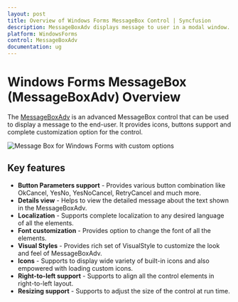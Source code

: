 ```yaml
---
layout: post
title: Overview of Windows Forms MessageBox Control | Syncfusion
description: MessageBoxAdv displays message to user in a modal window. It provides details view, themes, localization, shadow effects and etc.
platform: WindowsForms
control: MessageBoxAdv
documentation: ug
---
```


# Windows Forms MessageBox (MessageBoxAdv) Overview

The [MessageBoxAdv](https://help.syncfusion.com/cr/windowsforms/Syncfusion.Windows.Forms.MessageBoxAdv.html) is an advanced MessageBox control that can be used to display a message to the end-user. It provides icons, buttons support and complete customization option for the control.

![Message Box for Windows Forms with custom options](MessageBoxAdv_images/MessageBoxAdv_img32.png)

## Key features 

* **Button Parameters support** - Provides various button combination like OkCancel, YesNo, YesNoCancel, RetryCancel and much more.
* **Details view** - Helps to view the detailed message about the text shown in the MessageBoxAdv.
* **Localization** - Supports complete localization to any desired language of all the elements.
* **Font customization** - Provides option to change the font of all the elements. 
* **Visual Styles** - Provides rich set of VisualStyle to customize the look and feel of MessageBoxAdv.
* **Icons** - Supports to display wide variety of built-in icons and also empowered with loading custom icons.
* **Right-to-left support** - Supports to align all the control elements in right-to-left layout.
* **Resizing support** - Supports to adjust the size of the control at run time.
